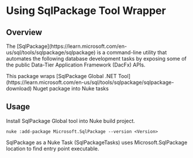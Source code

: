<h1>Using SqlPackage Tool Wrapper</h1>

<h2>Overview</h2>

<p>The [SqlPackage](https://learn.microsoft.com/en-us/sql/tools/sqlpackage/sqlpackage) is a command-line utility that automates the following database development tasks by exposing some of the public Data-Tier Application Framework (DacFx) APIs. </p>

<p>This package wraps [SqlPackage Global .NET Tool](https://learn.microsoft.com/en-us/sql/tools/sqlpackage/sqlpackage-download) Nuget package into Nuke tasks</p>


<h2>Usage</h2>

Install SqlPackage Global tool into Nuke build project. 

    nuke :add-package Microsoft.SqlPackage --version <Version>

SqlPackage as a Nuke Task (SqlPackageTasks) uses Microsoft.SqlPackage location to find entry point executable. 
